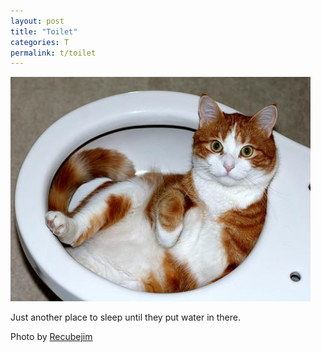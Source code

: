 ```yaml
---
layout: post
title: "Toilet"
categories: T
permalink: t/toilet
---
```


<img src="/images/t/toilet.jpg">

Just another place to sleep until they put water in there.

Photo by <a href="http://www.flickr.com/photos/86886338@N00/2404069584/">Recubejim</a>